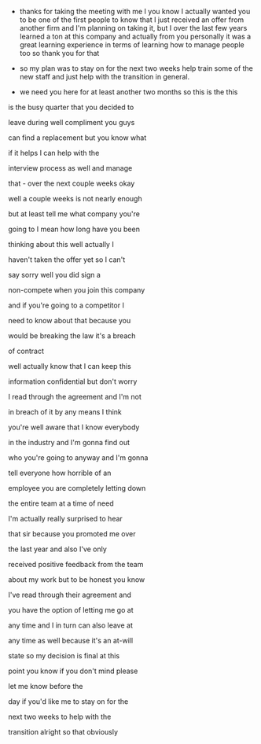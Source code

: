 - thanks for taking the meeting with me I you know I actually wanted you to be one of the first people to know that I just received an offer from another firm and I'm planning on taking it, but I over the last few years learned a ton at this company and actually from you personally it was a great learning experience in terms of learning how to manage people too so thank you for that 

- so my plan was to stay on for the next two weeks help train some of the new staff and just help with the transition in general.
-  we need you here for at least another two months so this is the this

is the busy quarter that you decided to

leave during well compliment you guys

can find a replacement but you know what

if it helps I can help with the

interview process as well and manage

that - over the next couple weeks okay

well a couple weeks is not nearly enough

but at least tell me what company you're

going to I mean how long have you been

thinking about this well actually I

haven't taken the offer yet so I can't

say sorry well you did sign a

non-compete when you join this company

and if you're going to a competitor I

need to know about that because you

would be breaking the law it's a breach

of contract

well actually know that I can keep this

information confidential but don't worry

I read through the agreement and I'm not

in breach of it by any means I think

you're well aware that I know everybody

in the industry and I'm gonna find out

who you're going to anyway and I'm gonna

tell everyone how horrible of an

employee you are completely letting down

the entire team at a time of need

I'm actually really surprised to hear

that sir because you promoted me over

the last year and also I've only

received positive feedback from the team

about my work but to be honest you know

I've read through their agreement and

you have the option of letting me go at

any time and I in turn can also leave at

any time as well because it's an at-will

state so my decision is final at this

point you know if you don't mind please

let me know before the

day if you'd like me to stay on for the

next two weeks to help with the

transition alright so that obviously
<!--stackedit_data:
eyJoaXN0b3J5IjpbLTE4MzgzMTIxNDNdfQ==
-->